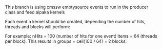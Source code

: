 This branch is using cmssw emptysource events to run in the producer class and feed alpaka kernels

Each event a kernel should be created, depending the number of hits, threads and blocks will perform:

For example:
nHits = 100 (number of hits for one event)
items = 64 (threads per block).
This results in groups = ceil(100 / 64) = 2 blocks.

